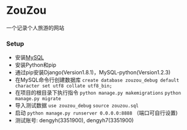 # ZouZou
一个记录个人旅游的网站

### Setup
* 安装[MySQL](http://www.mysql.com/)
* 安装Python和pip
* 通过pip安装Django(Version1.8.1)，MySQL-python(Version1.2.3)
* 在MySQL命令行创建数据库 ```create database zouzou_debug default character set utf8 collate utf8_bin;```
* 在项目的根目录下执行指令 ```python manage.py makemigrations``` ```python manage.py migrate```
* 导入测试数据 ```use zouzou_debug``` ```source zouzou.sql```
* 启动 ```python manage.py runserver 0.0.0.0:8888``` （端口可自行设置)
* 测试账号: dengyh(3351900), dengyh7(3351900)
